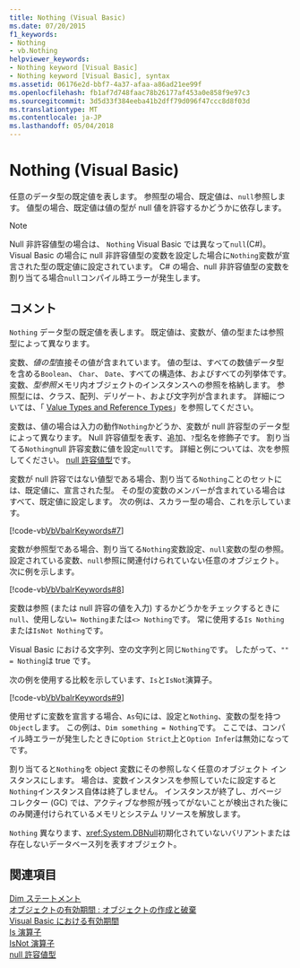 ```yaml
---
title: Nothing (Visual Basic)
ms.date: 07/20/2015
f1_keywords:
- Nothing
- vb.Nothing
helpviewer_keywords:
- Nothing keyword [Visual Basic]
- Nothing keyword [Visual Basic], syntax
ms.assetid: 06176e2d-bbf7-4a37-afaa-a86ad21ee99f
ms.openlocfilehash: fb1af7d748faac78b26177af453a0e858f9e97c3
ms.sourcegitcommit: 3d5d33f384eeba41b2dff79d096f47ccc8d8f03d
ms.translationtype: MT
ms.contentlocale: ja-JP
ms.lasthandoff: 05/04/2018
---
```

# <a name="nothing-visual-basic"></a>Nothing (Visual Basic)
任意のデータ型の既定値を表します。 参照型の場合、既定値は、`null`参照します。 値型の場合、既定値は値の型が null 値を許容するかどうかに依存します。  
  
> [!NOTE]
>  Null 非許容値型の場合は、 `Nothing` Visual Basic では異なって`null`(C#)。 Visual Basic の場合に null 非許容値型の変数を設定した場合に`Nothing`変数が宣言された型の既定値に設定されています。 C# の場合、null 非許容値型の変数を割り当てる場合`null`コンパイル時エラーが発生します。  
  
## <a name="remarks"></a>コメント  
 `Nothing` データ型の既定値を表します。 既定値は、変数が、値の型または参照型によって異なります。  
  
 変数、*値の型*直接その値が含まれています。 値の型は、すべての数値データ型を含める`Boolean`、 `Char`、 `Date`、すべての構造体、およびすべての列挙体です。 変数、*型参照*メモリ内オブジェクトのインスタンスへの参照を格納します。 参照型には、クラス、配列、デリゲート、および文字列が含まれます。 詳細については、「 [Value Types and Reference Types](../../visual-basic/programming-guide/language-features/data-types/value-types-and-reference-types.md)」を参照してください。  
  
 変数は、値の場合は入力の動作`Nothing`かどうか、変数が null 許容型のデータ型によって異なります。 Null 許容値型を表す、追加、`?`型名を修飾子です。 割り当てる`Nothing`null 許容変数に値を設定`null`です。 詳細と例については、次を参照してください。 [null 許容値型](../../visual-basic/programming-guide/language-features/data-types/nullable-value-types.md)です。  
  
 変数が null 許容ではない値型である場合、割り当てる`Nothing`ことのセットには、既定値に、宣言された型。 その型の変数のメンバーが含まれている場合はすべて、既定値に設定します。 次の例は、スカラー型の場合、これを示しています。  
  
 [!code-vb[VbVbalrKeywords#7](../../visual-basic/language-reference/codesnippet/VisualBasic/nothing_1.vb)]  
  
 変数が参照型である場合、割り当てる`Nothing`変数設定、`null`変数の型の参照。 設定されている変数、`null`参照に関連付けられていない任意のオブジェクト。 次に例を示します。  
  
 [!code-vb[VbVbalrKeywords#8](../../visual-basic/language-reference/codesnippet/VisualBasic/nothing_2.vb)]  
  
 変数は参照 (または null 許容の値を入力) するかどうかをチェックするときに`null`、使用しない`= Nothing`または`<> Nothing`です。 常に使用する`Is Nothing`または`IsNot Nothing`です。  
  
 Visual Basic における文字列、空の文字列と同じ`Nothing`です。 したがって、`"" = Nothing`は true です。  
  
 次の例を使用する比較を示しています、`Is`と`IsNot`演算子。  
  
 [!code-vb[VbVbalrKeywords#9](../../visual-basic/language-reference/codesnippet/VisualBasic/nothing_3.vb)]  
  
 使用せずに変数を宣言する場合、`As`句には、設定と`Nothing`、変数の型を持つ`Object`します。 この例は、`Dim something = Nothing`です。 ここでは、コンパイル時エラーが発生したときに`Option Strict`上と`Option Infer`は無効になってです。  
  
 割り当てると`Nothing`を object 変数にその参照しなく任意のオブジェクト インスタンスにします。 場合は、変数インスタンスを参照していたに設定すると`Nothing`インスタンス自体は終了しません。 インスタンスが終了し、ガベージ コレクター (GC) では、アクティブな参照が残ってがないことが検出された後にのみ関連付けられているメモリとシステム リソースを解放します。  
  
 `Nothing` 異なります、<xref:System.DBNull>初期化されていないバリアントまたは存在しないデータベース列を表すオブジェクト。  
  
## <a name="see-also"></a>関連項目  
 [Dim ステートメント](../../visual-basic/language-reference/statements/dim-statement.md)  
 [オブジェクトの有効期間 : オブジェクトの作成と破棄](../../visual-basic/programming-guide/language-features/objects-and-classes/object-lifetime-how-objects-are-created-and-destroyed.md)  
 [Visual Basic における有効期間](../../visual-basic/programming-guide/language-features/declared-elements/lifetime.md)  
 [Is 演算子](../../visual-basic/language-reference/operators/is-operator.md)  
 [IsNot 演算子](../../visual-basic/language-reference/operators/isnot-operator.md)  
 [null 許容値型](../../visual-basic/programming-guide/language-features/data-types/nullable-value-types.md)
